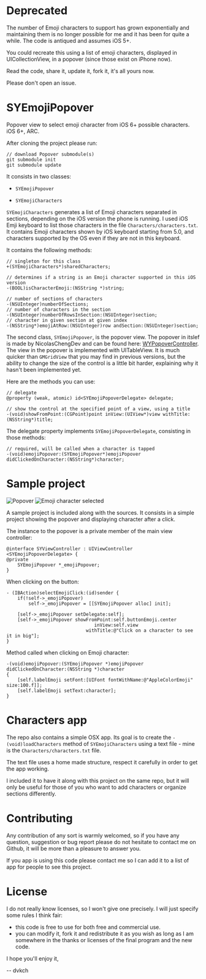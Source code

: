 Deprecated
==========

The number of Emoji characters to support has grown exponentially and maintaining them is no longer possible for me and it has been for quite a while. The code is antiqued and assumes iOS 5+.

You could recreate this using a list of emoji characters, displayed in UICollectionView, in a popover (since those exist on iPhone now).

Read the code, share it, update it, fork it, it's all yours now. 

Please don't open an issue.


SYEmojiPopover
==============

Popover view to select emoji character from iOS 6+ possible characters. iOS 6+, ARC.

After cloning the project please run:

	// download Popover submodule(s)
    git submodule init
    git submodule update


It consists in two classes:

  - `SYEmojiPopover`
    
  - `SYEmojiCharacters`


`SYEmojiCharacters` generates a list of Emoji characters separated in sections, depending on the iOS version the phone is running. I used iOS Emji keyboard to list those characters in the file `Characters/characters.txt`. It contains Emoji characters shown by iOS keyboard starting from 5.0, and characters supported by the OS even if they are not in this keyboard.

It contains the following methods:

	// singleton for this class
	+(SYEmojiCharacters*)sharedCharacters; 
	
	// determines if a string is an Emoji character supported in this iOS version
	-(BOOL)isCharacterEmoji:(NSString *)string; 
	
	// number of sections of characters
	-(NSUInteger)numberOfSections; 
	// number of characters in the section
	-(NSUInteger)numberOfRowsInSection:(NSUInteger)section; 
	// character in given section at given index
	-(NSString*)emojiAtRow:(NSUInteger)row andSection:(NSUInteger)section;



The second class, `SYEmojiPopover`, is the popover view. The popover in itslef is made by NicolasChengDev and can be found here: [WYPopoverController](https://github.com/nicolaschengdev/WYPopoverController). The view in the popover is implemented with UITableView. It is much quicker than `GMGridView` that you may find in previous versions, but the ability to change the size of the control is a little bit harder, explaining why it hasn't been implemented yet.

Here are the methods you can use:

	// delegate
	@property (weak, atomic) id<SYEmojiPopoverDelegate> delegate;
	
	// show the control at the specified point of a view, using a title
	-(void)showFromPoint:(CGPoint)point inView:(UIView*)view withTitle:(NSString*)title;


The delegate property implements `SYEmojiPopoverDelegate`, consisting in those methods:

	// required, will be called when a character is tapped
	-(void)emojiPopover:(SYEmojiPopover*)emojiPopover didClickedOnCharacter:(NSString*)character;

Sample project
==============

![Popover](https://raw.github.com/dvkch/SYEmojiPopover/master/screen1.png) ![Emoji character selected](https://raw.github.com/dvkch/SYEmojiPopover/master/screen2.png)



A sample project is included along with the sources. It consists in a simple project showing the popover and displaying character after a click.


The instance to the popover is a private member of the main view controller:

	@interface SYViewController : UIViewController <SYEmojiPopoverDelegate> {
	@private
    	SYEmojiPopover *_emojiPopover;
	}


When clicking on the button:


	- (IBAction)selectEmojiClick:(id)sender {
    	if(!self->_emojiPopover)
        	self->_emojiPopover = [[SYEmojiPopover alloc] init];
    
	    [self->_emojiPopover setDelegate:self];
    	[self->_emojiPopover showFromPoint:self.buttonEmoji.center 
    	                            inView:self.view
    	                         withTitle:@"Click on a character to see it in big"];
	}


Method called when clicking on Emoji character:


	-(void)emojiPopover:(SYEmojiPopover *)emojiPopover didClickedOnCharacter:(NSString *)character
	{
    	[self.labelEmoji setFont:[UIFont fontWithName:@"AppleColorEmoji" size:100.f]];
	    [self.labelEmoji setText:character];
	}



Characters app
==============

The repo also contains a simple OSX app. Its goal is to create the `-(void)loadCharacters` method of `SYEmojiCharacters` using a text file - mine is the `Characters/characters.txt` file. 

The text file uses a home made structure, respect it carefully in order to get the app working.

I included it to have it along with this project on the same repo, but it will only be useful for those of you who want to add characters or organize sections differently. 



Contributing
============

Any contribution of any sort is warmly welcomed, so if you have any question, suggestion or bug report please do not hesitate to contact me on Github, it will be more than a pleasure to answer you.

If you app is using this code please contact me so I can add it to a list of app for people to see this project.


License
=======

I do not really know licenses, so I won't give one precisely. I will just specify some rules I think fair:

  - this code is free to use for both free and commercial use.
  - you can modify it, fork it and redistribute it as you wish as long as I am somewhere in the thanks or licenses of the final program and the new code.



I hope you'll enjoy it,

-- dvkch
